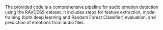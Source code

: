 The provided code is a comprehensive pipeline for audio emotion detection using the RAVDESS dataset. 
It includes steps for feature extraction, model training (both deep learning and Random Forest Classifier) evaluation, and prediction of emotions from audio files.
